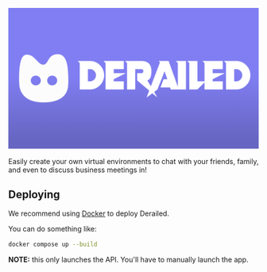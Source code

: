 ![Derailedeon](./assets/derailedeon.png)

Easily create your own virtual environments to chat with your friends, family, and even to discuss business meetings in!

## Deploying

We recommend using [Docker](https://docker.com) to deploy Derailed.

You can do something like:

```sh
docker compose up --build
```

**NOTE:** this only launches the API. You'll have to manually launch the app.
